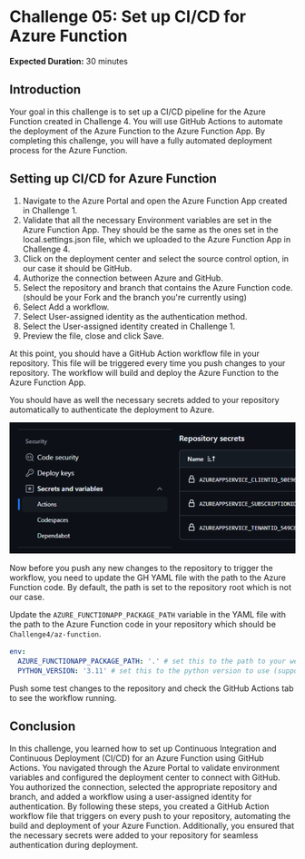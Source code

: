 # Challenge 05: Set up CI/CD for Azure Function

**Expected Duration:** 30 minutes

## Introduction
Your goal in this challenge is to set up a CI/CD pipeline for the Azure Function created in Challenge 4. You will use GitHub Actions to automate the deployment of the Azure Function to the Azure Function App.
By completing this challenge, you will have a fully automated deployment process for the Azure Function.

## Setting up CI/CD for Azure Function

1. Navigate to the Azure Portal and open the Azure Function App created in Challenge 1.
2. Validate that all the necessary Environment variables are set in the Azure Function App. They should be the same as the ones set in the local.settings.json file, which we uploaded to the Azure Function App in Challenge 4.
2. Click on the deployment center and select the source control option, in our case it should be GitHub.
3. Authorize the connection between Azure and GitHub.
4. Select the repository and branch that contains the Azure Function code. (should be your Fork and the branch you're currently using)
5. Select Add a workflow.
6. Select User-assigned identity as the authentication method.
7. Select the User-assigned identity created in Challenge 1.
8. Preview the file, close and click Save.

At this point, you should have a GitHub Action workflow file in your repository. This file will be triggered every time you push changes to your repository. The workflow will build and deploy the Azure Function to the Azure Function App.

You should have as well the necessary secrets added to your repository automatically to authenticate the deployment to Azure.

![alt text](image.png)

Now before you push any new changes to the repository to trigger the workflow, you need to update the GH YAML file with the path to the Azure Function code. By default, the path is set to the repository root which is not our case.

Update the `AZURE_FUNCTIONAPP_PACKAGE_PATH` variable in the YAML file with the path to the Azure Function code in your repository which should be `Challenge4/az-function`.
```yaml
env:
  AZURE_FUNCTIONAPP_PACKAGE_PATH: '.' # set this to the path to your web app project, defaults to the repository root
  PYTHON_VERSION: '3.11' # set this to the python version to use (supports 3.6, 3.7, 3.8)
```

Push some test changes to the repository and check the GitHub Actions tab to see the workflow running.

## Conclusion
In this challenge, you learned how to set up Continuous Integration and Continuous Deployment (CI/CD) for an Azure Function using GitHub Actions. You navigated through the Azure Portal to validate environment variables and configured the deployment center to connect with GitHub. You authorized the connection, selected the appropriate repository and branch, and added a workflow using a user-assigned identity for authentication. By following these steps, you created a GitHub Action workflow file that triggers on every push to your repository, automating the build and deployment of your Azure Function. Additionally, you ensured that the necessary secrets were added to your repository for seamless authentication during deployment.
